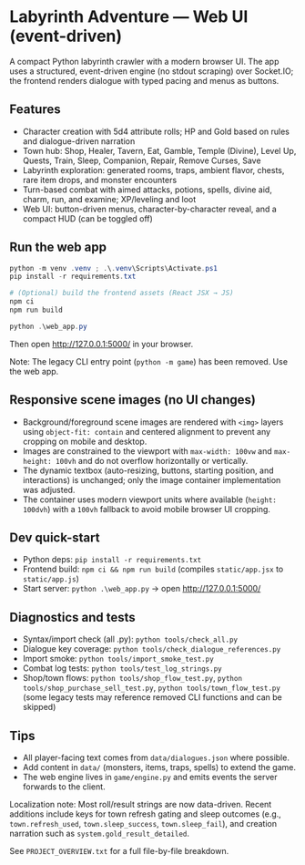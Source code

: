 
# Labyrinth Adventure — Web UI (event-driven)

A compact Python labyrinth crawler with a modern browser UI. The app uses a structured, event-driven engine (no stdout scraping) over Socket.IO; the frontend renders dialogue with typed pacing and menus as buttons.

## Features

- Character creation with 5d4 attribute rolls; HP and Gold based on rules and dialogue-driven narration
- Town hub: Shop, Healer, Tavern, Eat, Gamble, Temple (Divine), Level Up, Quests, Train, Sleep, Companion, Repair, Remove Curses, Save
- Labyrinth exploration: generated rooms, traps, ambient flavor, chests, rare item drops, and monster encounters
- Turn-based combat with aimed attacks, potions, spells, divine aid, charm, run, and examine; XP/leveling and loot
- Web UI: button-driven menus, character-by-character reveal, and a compact HUD (can be toggled off)

## Run the web app

```powershell
python -m venv .venv ; .\.venv\Scripts\Activate.ps1
pip install -r requirements.txt

# (Optional) build the frontend assets (React JSX → JS)
npm ci
npm run build

python .\web_app.py
```

Then open http://127.0.0.1:5000/ in your browser.

Note: The legacy CLI entry point (`python -m game`) has been removed. Use the web app.

## Responsive scene images (no UI changes)

- Background/foreground scene images are rendered with `<img>` layers using `object-fit: contain` and centered alignment to prevent any cropping on mobile and desktop.
- Images are constrained to the viewport with `max-width: 100vw` and `max-height: 100vh` and do not overflow horizontally or vertically.
- The dynamic textbox (auto-resizing, buttons, starting position, and interactions) is unchanged; only the image container implementation was adjusted.
- The container uses modern viewport units where available (`height: 100dvh`) with a `100vh` fallback to avoid mobile browser UI cropping.

## Dev quick-start

- Python deps: `pip install -r requirements.txt`
- Frontend build: `npm ci && npm run build` (compiles `static/app.jsx` to `static/app.js`)
- Start server: `python .\web_app.py` → open http://127.0.0.1:5000/

## Diagnostics and tests

- Syntax/import check (all .py): `python tools/check_all.py`
- Dialogue key coverage: `python tools/check_dialogue_references.py`
- Import smoke: `python tools/import_smoke_test.py`
- Combat log tests: `python tools/test_log_strings.py`
- Shop/town flows: `python tools/shop_flow_test.py`, `python tools/shop_purchase_sell_test.py`, `python tools/town_flow_test.py` (some legacy tests may reference removed CLI functions and can be skipped)

## Tips

- All player-facing text comes from `data/dialogues.json` where possible.
- Add content in `data/` (monsters, items, traps, spells) to extend the game.
- The web engine lives in `game/engine.py` and emits events the server forwards to the client.

Localization note: Most roll/result strings are now data-driven. Recent additions include keys for town refresh gating and sleep outcomes (e.g., `town.refresh_used`, `town.sleep_success`, `town.sleep_fail`), and creation narration such as `system.gold_result_detailed`.

See `PROJECT_OVERVIEW.txt` for a full file-by-file breakdown.